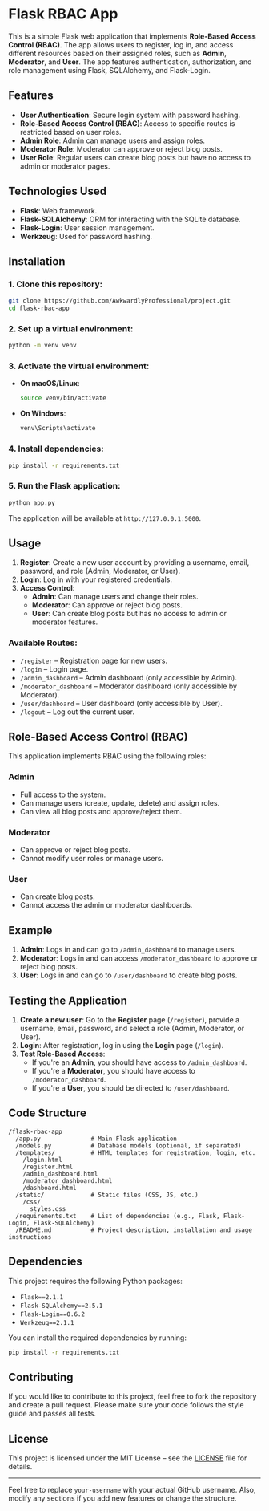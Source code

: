 
# Flask RBAC App

This is a simple Flask web application that implements **Role-Based Access Control (RBAC)**. The app allows users to register, log in, and access different resources based on their assigned roles, such as **Admin**, **Moderator**, and **User**. The app features authentication, authorization, and role management using Flask, SQLAlchemy, and Flask-Login.

## Features

- **User Authentication**: Secure login system with password hashing.
- **Role-Based Access Control (RBAC)**: Access to specific routes is restricted based on user roles.
- **Admin Role**: Admin can manage users and assign roles.
- **Moderator Role**: Moderator can approve or reject blog posts.
- **User Role**: Regular users can create blog posts but have no access to admin or moderator pages.

## Technologies Used

- **Flask**: Web framework.
- **Flask-SQLAlchemy**: ORM for interacting with the SQLite database.
- **Flask-Login**: User session management.
- **Werkzeug**: Used for password hashing.

## Installation

### 1. Clone this repository:

```bash
git clone https://github.com/AwkwardlyProfessional/project.git
cd flask-rbac-app
```

### 2. Set up a virtual environment:

```bash
python -m venv venv
```

### 3. Activate the virtual environment:

- **On macOS/Linux**:
  ```bash
  source venv/bin/activate
  ```
- **On Windows**:
  ```bash
  venv\Scripts\activate
  ```

### 4. Install dependencies:

```bash
pip install -r requirements.txt
```

### 5. Run the Flask application:

```bash
python app.py
```

The application will be available at `http://127.0.0.1:5000`.

## Usage

1. **Register**: Create a new user account by providing a username, email, password, and role (Admin, Moderator, or User).
2. **Login**: Log in with your registered credentials.
3. **Access Control**:
   - **Admin**: Can manage users and change their roles.
   - **Moderator**: Can approve or reject blog posts.
   - **User**: Can create blog posts but has no access to admin or moderator features.

### Available Routes:

- `/register` – Registration page for new users.
- `/login` – Login page.
- `/admin_dashboard` – Admin dashboard (only accessible by Admin).
- `/moderator_dashboard` – Moderator dashboard (only accessible by Moderator).
- `/user/dashboard` – User dashboard (only accessible by User).
- `/logout` – Log out the current user.

## Role-Based Access Control (RBAC)

This application implements RBAC using the following roles:

### **Admin**
- Full access to the system.
- Can manage users (create, update, delete) and assign roles.
- Can view all blog posts and approve/reject them.

### **Moderator**
- Can approve or reject blog posts.
- Cannot modify user roles or manage users.

### **User**
- Can create blog posts.
- Cannot access the admin or moderator dashboards.

## Example

1. **Admin**: Logs in and can go to `/admin_dashboard` to manage users.
2. **Moderator**: Logs in and can access `/moderator_dashboard` to approve or reject blog posts.
3. **User**: Logs in and can go to `/user/dashboard` to create blog posts.

## Testing the Application

1. **Create a new user**: Go to the **Register** page (`/register`), provide a username, email, password, and select a role (Admin, Moderator, or User).
2. **Login**: After registration, log in using the **Login** page (`/login`).
3. **Test Role-Based Access**:
   - If you're an **Admin**, you should have access to `/admin_dashboard`.
   - If you're a **Moderator**, you should have access to `/moderator_dashboard`.
   - If you're a **User**, you should be directed to `/user/dashboard`.

## Code Structure

```
/flask-rbac-app
  /app.py              # Main Flask application
  /models.py           # Database models (optional, if separated)
  /templates/          # HTML templates for registration, login, etc.
    /login.html
    /register.html
    /admin_dashboard.html
    /moderator_dashboard.html
    /dashboard.html
  /static/             # Static files (CSS, JS, etc.)
    /css/
      styles.css
  /requirements.txt    # List of dependencies (e.g., Flask, Flask-Login, Flask-SQLAlchemy)
  /README.md           # Project description, installation and usage instructions
```

## Dependencies

This project requires the following Python packages:

- `Flask==2.1.1`
- `Flask-SQLAlchemy==2.5.1`
- `Flask-Login==0.6.2`
- `Werkzeug==2.1.1`

You can install the required dependencies by running:

```bash
pip install -r requirements.txt
```

## Contributing

If you would like to contribute to this project, feel free to fork the repository and create a pull request. Please make sure your code follows the style guide and passes all tests.

## License

This project is licensed under the MIT License – see the [LICENSE](LICENSE) file for details.

---

Feel free to replace `your-username` with your actual GitHub username. Also, modify any sections if you add new features or change the structure.
